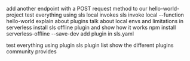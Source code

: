 add another endpoint with a POST request method to our hello-world-project
test everything using sls local invokes
sls invoke local --function hello-world
explain about plugins
talk about local envs and limitations in serverless
install sls offline plugin and show how it works
npm install serverless-offline --save-dev
add plugin in sls.yaml
    
test everything using plugin
sls plugin list
show the different plugins community provides